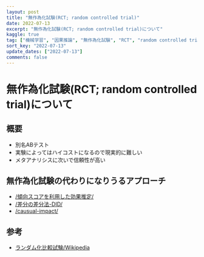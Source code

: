 ```yaml
---
layout: post
title: "無作為化試験(RCT; random controlled trial)"
date: 2022-07-13
excerpt: "無作為化試験(RCT; random controlled trial)について"
kaggle: true
tag: ["機械学習", "因果推論", "無作為化試験", "RCT", "random controlled trial", "ABテスト"]
sort_key: "2022-07-13"
update_dates: ["2022-07-13"]
comments: false
---
```


# 無作為化試験(RCT; random controlled trial)について

## 概要
 - 別名ABテスト
 - 実験によってはハイコストになるので現実的に難しい
 - メタアナリシスに次いで信頼性が高い

## 無作為化試験の代わりになりうるアプローチ
 - [/傾向スコアを利用した効果推定/](/傾向スコアを利用した効果推定/)
 - [/差分の差分法-DID/](/差分の差分法-DID/)
 - [/causual-impact/](/因果推論-causual-impact/)

## 参考
 - [ランダム化比較試験/Wikipedia](https://ja.wikipedia.org/wiki/%E3%83%A9%E3%83%B3%E3%83%80%E3%83%A0%E5%8C%96%E6%AF%94%E8%BC%83%E8%A9%A6%E9%A8%93)
